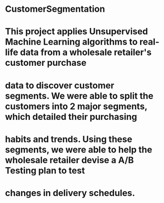 # CustomerSegmentation

# This project applies Unsupervised Machine Learning algorithms to real-life data from a wholesale retailer's customer purchase
# data to discover customer segments. We were able to split the customers into 2 major segments, which detailed their purchasing
# habits and trends. Using these segments, we were able to help the wholesale retailer devise a A/B Testing plan to test
# changes in delivery schedules.
